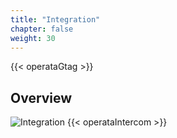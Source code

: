 ```yaml
---
title: "Integration"
chapter: false
weight: 30
---
```

{{< operataGtag >}}
## Overview

![Integration](/images/integration.png 'Integration Diagram')
{{< operataIntercom >}}